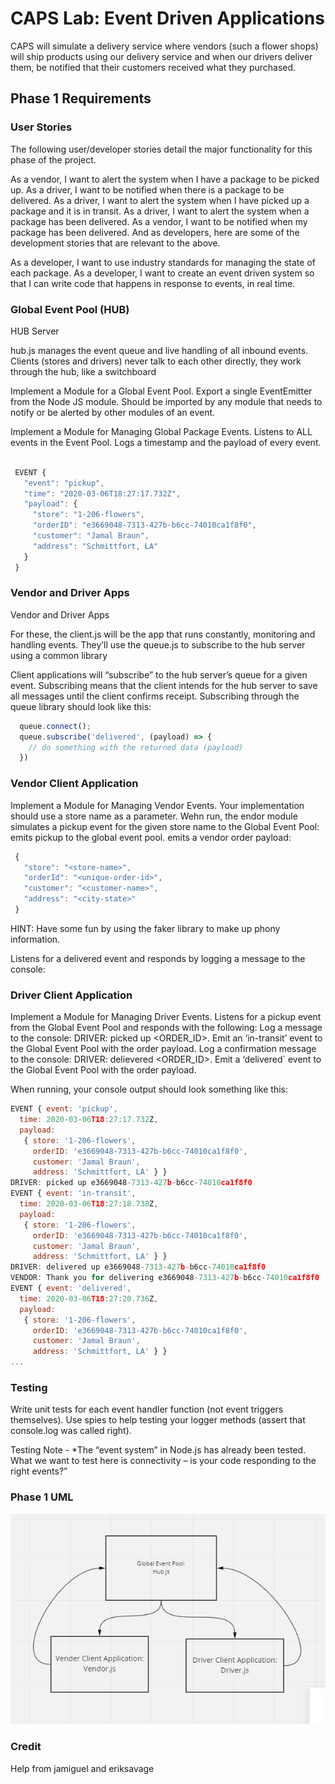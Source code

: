 # CAPS Lab: Event Driven Applications

CAPS will simulate a delivery service where vendors (such a flower shops) will ship products using our delivery service and when our drivers deliver them, be notified that their customers received what they purchased.

## Phase 1 Requirements

### User Stories

The following user/developer stories detail the major functionality for this phase of the project.

As a vendor, I want to alert the system when I have a package to be picked up.
As a driver, I want to be notified when there is a package to be delivered.
As a driver, I want to alert the system when I have picked up a package and it is in transit.
As a driver, I want to alert the system when a package has been delivered.
As a vendor, I want to be notified when my package has been delivered.
And as developers, here are some of the development stories that are relevant to the above.

As a developer, I want to use industry standards for managing the state of each package.
As a developer, I want to create an event driven system so that I can write code that happens in response to events, in real time.

### Global Event Pool (HUB)

HUB Server

hub.js manages the event queue and live handling of all inbound events. Clients (stores and drivers) never talk to each other directly, they work through the hub, like a switchboard

Implement a Module for a Global Event Pool.
Export a single EventEmitter from the Node JS module.
Should be imported by any module that needs to notify or be alerted by other modules of an event.

Implement a Module for Managing Global Package Events.
Listens to ALL events in the Event Pool.
Logs a timestamp and the payload of every event.

```js

 EVENT { 
   "event": "pickup",
   "time": "2020-03-06T18:27:17.732Z",
   "payload": { 
     "store": "1-206-flowers",
     "orderID": "e3669048-7313-427b-b6cc-74010ca1f8f0",
     "customer": "Jamal Braun",
     "address": "Schmittfort, LA"
   }
 }

```

### Vendor and Driver Apps

Vendor and Driver Apps

For these, the client.js will be the app that runs constantly, monitoring and handling events. They’ll use the queue.js to subscribe to the hub server using a common library

Client applications will “subscribe” to the hub server’s queue for a given event. Subscribing means that the client intends for the hub server to save all messages until the client confirms receipt. Subscribing through the queue library should look like this:


```js
  queue.connect();
  queue.subscribe('delivered', (payload) => {
    // do something with the returned data (payload)
  })

```


### Vendor Client Application

Implement a Module for Managing Vendor Events.
Your implementation should use a store name as a parameter.
Wehn run, the endor module simulates a pickup event for the given store name to the Global Event Pool:
emits pickup to the global event pool.
emits a vendor order payload:


```js
 {
   "store": "<store-name>",
   "orderId": "<unique-order-id>",
   "customer": "<customer-name>",
   "address": "<city-state>"
 }

```

HINT: Have some fun by using the faker library to make up phony information.

Listens for a delivered event and responds by logging a message to the console:

### Driver Client Application

Implement a Module for Managing Driver Events.
Listens for a pickup event from the Global Event Pool and responds with the following:
Log a message to the console: DRIVER: picked up <ORDER_ID>.
Emit an ‘in-transit’ event to the Global Event Pool with the order payload.
Log a confirmation message to the console: DRIVER: delievered <ORDER_ID>.
Emit a ‘delivered` event to the Global Event Pool with the order payload.

When running, your console output should look something like this:

```js
EVENT { event: 'pickup',
  time: 2020-03-06T18:27:17.732Z,
  payload:
   { store: '1-206-flowers',
     orderID: 'e3669048-7313-427b-b6cc-74010ca1f8f0',
     customer: 'Jamal Braun',
     address: 'Schmittfort, LA' } }
DRIVER: picked up e3669048-7313-427b-b6cc-74010ca1f8f0
EVENT { event: 'in-transit',
  time: 2020-03-06T18:27:18.738Z,
  payload:
   { store: '1-206-flowers',
     orderID: 'e3669048-7313-427b-b6cc-74010ca1f8f0',
     customer: 'Jamal Braun',
     address: 'Schmittfort, LA' } }
DRIVER: delivered up e3669048-7313-427b-b6cc-74010ca1f8f0
VENDOR: Thank you for delivering e3669048-7313-427b-b6cc-74010ca1f8f0
EVENT { event: 'delivered',
  time: 2020-03-06T18:27:20.736Z,
  payload:
   { store: '1-206-flowers',
     orderID: 'e3669048-7313-427b-b6cc-74010ca1f8f0',
     customer: 'Jamal Braun',
     address: 'Schmittfort, LA' } }
...
```

### Testing

Write unit tests for each event handler function (not event triggers themselves).
Use spies to help testing your logger methods (assert that console.log was called right).

Testing Note - *The “event system” in Node.js has already been tested. What we want to test here is connectivity – is your code responding to the right events?”

### Phase 1 UML

![](lab11phase01uml.PNG)


### Credit

Help from jamiguel and eriksavage